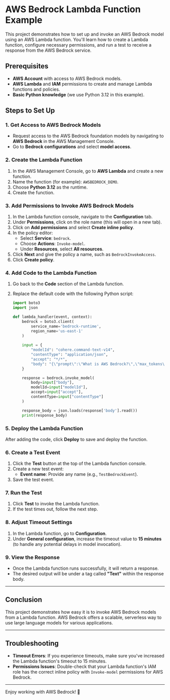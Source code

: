 
# AWS Bedrock Lambda Function Example

This project demonstrates how to set up and invoke an AWS Bedrock model using an AWS Lambda function. You'll learn how to create a Lambda function, configure necessary permissions, and run a test to receive a response from the AWS Bedrock service.

## Prerequisites

- **AWS Account** with access to AWS Bedrock models.
- **AWS Lambda** and **IAM** permissions to create and manage Lambda functions and policies.
- **Basic Python knowledge** (we use Python 3.12 in this example).

## Steps to Set Up

### 1. Get Access to AWS Bedrock Models

- Request access to the AWS Bedrock foundation models by navigating to **AWS Bedrock** in the AWS Management Console.
- Go to **Bedrock configurations** and select **model access**.

### 2. Create the Lambda Function

1. In the AWS Management Console, go to **AWS Lambda** and create a new function.
2. Name the function (for example): `AWSBEDROCK_DEMO`.
3. Choose **Python 3.12** as the runtime.
4. Create the function.

### 3. Add Permissions to Invoke AWS Bedrock Models

1. In the Lambda function console, navigate to the **Configuration** tab.
2. Under **Permissions**, click on the role name (this will open in a new tab).
3. Click on **Add permissions** and select **Create inline policy**.
4. In the policy editor:
   - Select **Service**: `bedrock`.
   - Choose **Actions**: `Invoke-model`.
   - Under **Resources**, select **All resources**.
5. Click **Next** and give the policy a name, such as `BedrockInvokeAccess`.
6. Click **Create policy**.

### 4. Add Code to the Lambda Function

1. Go back to the **Code** section of the Lambda function.
2. Replace the default code with the following Python script:

    ```python
    import boto3
    import json

    def lambda_handler(event, context):
        bedrock = boto3.client(
            service_name='bedrock-runtime', 
            region_name='us-east-1'
        )
        
        input = {
            "modelId": "cohere.command-text-v14",
            "contentType": "application/json",
            "accept": "*/*",
            "body": "{\"prompt\":\"What is AWS Bedrock?\",\"max_tokens\":400,\"temperature\":0.75,\"p\":0.01,\"k\":0,\"stop_sequences\":[],\"return_likelihoods\":\"NONE\"}"
        }

        response = bedrock.invoke_model(
            body=input["body"],
            modelId=input["modelId"],
            accept=input["accept"],
            contentType=input["contentType"]
        )

        response_body = json.loads(response['body'].read())
        print(response_body)
    ```

### 5. Deploy the Lambda Function

After adding the code, click **Deploy** to save and deploy the function.

### 6. Create a Test Event

1. Click the **Test** button at the top of the Lambda function console.
2. Create a new test event:
   - **Event name**: Provide any name (e.g., `TestBedrockEvent`).
3. Save the test event.

### 7. Run the Test

1. Click **Test** to invoke the Lambda function.
2. If the test times out, follow the next step.

### 8. Adjust Timeout Settings

1. In the Lambda function, go to **Configuration**.
2. Under **General configuration**, increase the timeout value to **15 minutes** (to handle any potential delays in model invocation).

### 9. View the Response

- Once the Lambda function runs successfully, it will return a response.
- The desired output will be under a tag called **"Text"** within the response body.

---

## Conclusion

This project demonstrates how easy it is to invoke AWS Bedrock models from a Lambda function. AWS Bedrock offers a scalable, serverless way to use large language models for various applications.

---

## Troubleshooting

- **Timeout Errors**: If you experience timeouts, make sure you've increased the Lambda function's timeout to 15 minutes.
- **Permissions Issues**: Double-check that your Lambda function's IAM role has the correct inline policy with `Invoke-model` permissions for AWS Bedrock.

---

Enjoy working with AWS Bedrock! 🚀

